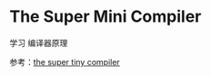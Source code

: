 # The Super Mini Compiler

学习 编译器原理 

参考：[the super tiny compiler](https://github.com/jamiebuilds/the-super-tiny-compiler)
